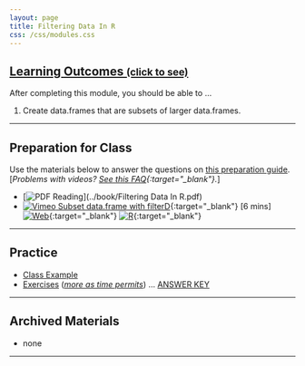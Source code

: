 ```yaml
---
layout: page
title: Filtering Data In R
css: /css/modules.css
---
```


<div class="panel-group-ILOs">
  <div class="panel panel-default">
    <div class="panel-heading">
      <h2 class="panel-title">
        <a data-toggle="collapse" href="#ILOs">Learning Outcomes <small>(click to see)</small></a>
      </h2>
    </div>
    <div id="ILOs" class="panel-collapse collapse">
      <div class="panel-body">
<p>After completing this module, you should be able to ...</p>

<ol>
  <li>Create data.frames that are subsets of larger data.frames.</li>
</ol>
      </div>
    </div>
  </div>
</div>

----

## Preparation for Class

Use the materials below to answer the questions on [this preparation guide](FilteringDataInR_Prep). [*Problems with videos? [See this FAQ](../resources/FAQ/FAQs/videos){:target="_blank"}.*]

* [![PDF](../img/pdf.png) Reading](../book/Filtering Data In R.pdf)
* [![Vimeo](../img/dhovid.png) Subset data.frame with filterD](https://vimeo.com/user45324800/filterd){:target="_blank"} [6 mins] [![Web](../img/web.png)](HO/FilteringDataInR_RHO.html){:target="_blank"}  [![R](../img/Rlogo.png)](HO/FilteringDataInR_RHO.R){:target="_blank"}

----

## Practice

* [Class Example](CEx/FilteringDataInR_CExmpl)
* [Exercises](CE/FilteringDataInR_CE1) ([*more as time permits*]([Exercises](CE/FilteringDataInR_CE2))) ... [ANSWER KEY](CE/KEY_FilteringDataInR_CE)

----

## Archived Materials

* none

----
